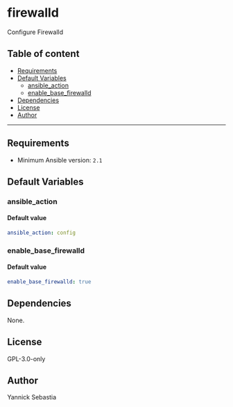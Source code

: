 # firewalld

Configure Firewalld

## Table of content

- [Requirements](#requirements)
- [Default Variables](#default-variables)
  - [ansible_action](#ansible_action)
  - [enable_base_firewalld](#enable_base_firewalld)
- [Dependencies](#dependencies)
- [License](#license)
- [Author](#author)

---

## Requirements

- Minimum Ansible version: `2.1`

## Default Variables

### ansible_action

#### Default value

```YAML
ansible_action: config
```

### enable_base_firewalld

#### Default value

```YAML
enable_base_firewalld: true
```



## Dependencies

None.

## License

GPL-3.0-only

## Author

Yannick Sebastia
